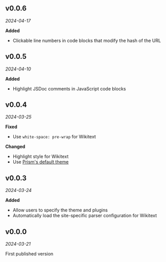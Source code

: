 ## v0.0.6

*2024-04-17*

**Added**

- Clickable line numbers in code blocks that modify the hash of the URL

## v0.0.5

*2024-04-10*

**Added**

- Highlight JSDoc comments in JavaScript code blocks

## v0.0.4

*2024-03-25*

**Fixed**

- Use `white-space: pre-wrap` for Wikitext

**Changed**

- Highlight style for Wikitext
- Use [Prism's default theme](https://github.com/PrismJS/prism/blob/master/themes/prism.css)

## v0.0.3

*2024-03-24*

**Added**

- Allow users to specify the theme and plugins
- Automatically load the site-specific parser configuration for Wikitext

## v0.0.0

*2024-03-21*

First published version
